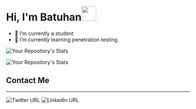 

# Hi, I'm Batuhan<img src="https://user-images.githubusercontent.com/1303154/88677602-1635ba80-d120-11ea-84d8-d263ba5fc3c0.gif" width="40" height="40" />

- 🔭 I’m currently a student
- 🌱 I’m currently learning penetration testing.


![Your Repository's Stats](https://github-readme-stats.vercel.app/api?username=Rekl0w&show_icons=true&theme=tokyonight)

![Your Repository's Stats](https://github-readme-stats.vercel.app/api/top-langs/?username=Rekl0w&theme=tokyonight)


## Contact Me
------
![Twitter URL](https://img.shields.io/badge/Twitter-1DA1F2?style=for-the-badge&logo=twitter&logoColor=white&url=https://www.twitter.com/BatuhanTomo) ![LinkedIn URL](https://img.shields.io/badge/LinkedIn-0077B5?style=for-the-badge&logo=linkedin&logoColor=white&url=https://www.linkedin.com/in/batuhan-tomo/)
